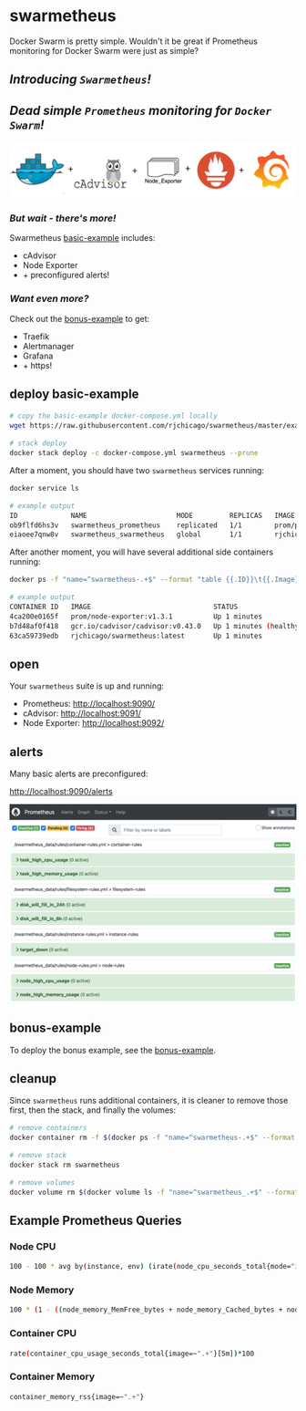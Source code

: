 # swarmetheus

Docker Swarm is pretty simple. Wouldn't it be great if Prometheus monitoring for Docker Swarm were just as simple?

## _**Introducing `Swarmetheus`!**_

## _**Dead simple `Prometheus` monitoring for `Docker Swarm`!**_

![swarmetheus-logos](./assets/swarmetheus-logos.png)

### _**But wait - there's more!**_

Swarmetheus [basic-example](./examples/basic-example/readme.md) includes:

* cAdvisor
* Node Exporter
* \+ preconfigured alerts!

### _**Want even more?**_

Check out the [bonus-example](./examples/bonus-example/readme.md) to get:

* Traefik
* Alertmanager
* Grafana
* \+ https!

## deploy basic-example

``` sh
# copy the basic-example docker-compose.yml locally
wget https://raw.githubusercontent.com/rjchicago/swarmetheus/master/examples/basic-example/docker-compose.yml
```

``` sh
# stack deploy
docker stack deploy -c docker-compose.yml swarmetheus --prune
```

After a moment, you should have two `swarmetheus` services running:

``` sh
docker service ls
```

``` sh
# example output
ID             NAME                      MODE         REPLICAS   IMAGE                          PORTS
ob9flfd6hs3v   swarmetheus_prometheus    replicated   1/1        prom/prometheus:latest         *:9090->9090/tcp
eiaoee7qnw8v   swarmetheus_swarmetheus   global       1/1        rjchicago/swarmetheus:latest
```

After another moment, you will have several additional side containers running:

``` sh
docker ps -f "name=^swarmetheus-.+$" --format "table {{.ID}}\t{{.Image}}\t{{.Status}}\t{{.Ports}}\t{{.Names}}"
```

``` sh
# example output
CONTAINER ID   IMAGE                              STATUS                   PORTS                    NAMES
4ca200e0165f   prom/node-exporter:v1.3.1          Up 1 minutes             0.0.0.0:9092->9100/tcp   swarmetheus-node-exporter
b7d48af0f418   gcr.io/cadvisor/cadvisor:v0.43.0   Up 1 minutes (healthy)   0.0.0.0:9091->8080/tcp   swarmetheus-cadvisor
63ca59739edb   rjchicago/swarmetheus:latest       Up 1 minutes                                      swarmetheus-health
```

## open

Your `swarmetheus` suite is up and running:

* Prometheus: <http://localhost:9090/>
* cAdvisor: <http://localhost:9091/>
* Node Exporter: <http://localhost:9092/>

## alerts

Many basic alerts are preconfigured:

<http://localhost:9090/alerts>

![swarmetheus-alerts](./assets/swarmetheus-alerts.png)

## bonus-example

To deploy the bonus example, see the [bonus-example](./examples/bonus-example/).

## cleanup

Since `swarmetheus` runs additional containers, it is cleaner to remove those first, then the stack, and finally the volumes:

``` sh
# remove containers
docker container rm -f $(docker ps -f "name=^swarmetheus-.+$" --format "{{.ID}}")
```

``` sh
# remove stack
docker stack rm swarmetheus
```

``` sh
# remove volumes
docker volume rm $(docker volume ls -f "name=^swarmetheus_.+$" --format "{{.Name}}")
```

## Example Prometheus Queries

### Node CPU

``` sh
100 - 100 * avg by(instance, env) (irate(node_cpu_seconds_total{mode="idle"}[5m]))
```

### Node Memory

``` sh
100 * (1 - ((node_memory_MemFree_bytes + node_memory_Cached_bytes + node_memory_Buffers_bytes) / node_memory_MemTotal_bytes))
```

### Container CPU

``` sh
rate(container_cpu_usage_seconds_total{image=~".+"}[5m])*100
```

### Container Memory

``` sh
container_memory_rss{image=~".+"}
```
